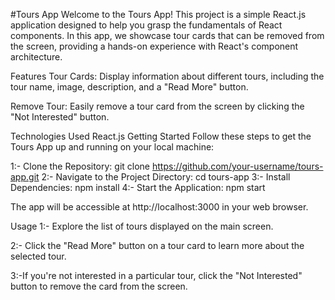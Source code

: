 #Tours App
Welcome to the Tours App! This project is a simple React.js application designed to help you grasp the fundamentals of React components. In this app, we showcase tour cards that can be removed from the screen, providing a hands-on experience with React's component architecture.

Features
Tour Cards: Display information about different tours, including the tour name, image, description, and a "Read More" button.

Remove Tour: Easily remove a tour card from the screen by clicking the "Not Interested" button.

Technologies Used
React.js
Getting Started
Follow these steps to get the Tours App up and running on your local machine:


1:- Clone the Repository:
        git clone https://github.com/your-username/tours-app.git
2:- Navigate to the Project Directory:
        cd tours-app
3:- Install Dependencies:
        npm install
4:- Start the Application:
        npm start

The app will be accessible at http://localhost:3000 in your web browser.

Usage
1:- Explore the list of tours displayed on the main screen.

2:- Click the "Read More" button on a tour card to learn more about the selected tour.

3:-If you're not interested in a particular tour, click the "Not Interested" button to remove the card from the screen.

